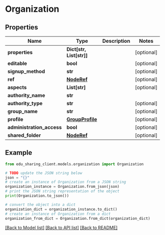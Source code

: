 # Organization


## Properties

Name | Type | Description | Notes
------------ | ------------- | ------------- | -------------
**properties** | **Dict[str, List[str]]** |  | [optional] 
**editable** | **bool** |  | [optional] 
**signup_method** | **str** |  | [optional] 
**ref** | [**NodeRef**](NodeRef.md) |  | [optional] 
**aspects** | **List[str]** |  | [optional] 
**authority_name** | **str** |  | 
**authority_type** | **str** |  | [optional] 
**group_name** | **str** |  | [optional] 
**profile** | [**GroupProfile**](GroupProfile.md) |  | [optional] 
**administration_access** | **bool** |  | [optional] 
**shared_folder** | [**NodeRef**](NodeRef.md) |  | [optional] 

## Example

```python
from edu_sharing_client.models.organization import Organization

# TODO update the JSON string below
json = "{}"
# create an instance of Organization from a JSON string
organization_instance = Organization.from_json(json)
# print the JSON string representation of the object
print(Organization.to_json())

# convert the object into a dict
organization_dict = organization_instance.to_dict()
# create an instance of Organization from a dict
organization_from_dict = Organization.from_dict(organization_dict)
```
[[Back to Model list]](../README.md#documentation-for-models) [[Back to API list]](../README.md#documentation-for-api-endpoints) [[Back to README]](../README.md)


